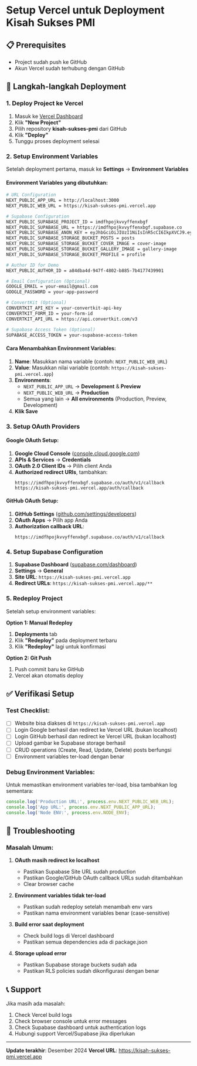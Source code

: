 # Setup Vercel untuk Deployment Kisah Sukses PMI

## 📋 Prerequisites
- Project sudah push ke GitHub
- Akun Vercel sudah terhubung dengan GitHub

## 🚀 Langkah-langkah Deployment

### 1. Deploy Project ke Vercel

1. Masuk ke [Vercel Dashboard](https://vercel.com/dashboard)
2. Klik **"New Project"**
3. Pilih repository **kisah-sukses-pmi** dari GitHub
4. Klik **"Deploy"**
5. Tunggu proses deployment selesai

### 2. Setup Environment Variables

Setelah deployment pertama, masuk ke **Settings** → **Environment Variables**

#### Environment Variables yang dibutuhkan:

```bash
# URL Configuration
NEXT_PUBLIC_APP_URL = http://localhost:3000
NEXT_PUBLIC_WEB_URL = https://kisah-sukses-pmi.vercel.app

# Supabase Configuration
NEXT_PUBLIC_SUPABASE_PROJECT_ID = imdfhpojkvvyffenxbgf
NEXT_PUBLIC_SUPABASE_URL = https://imdfhpojkvvyffenxbgf.supabase.co
NEXT_PUBLIC_SUPABASE_ANON_KEY = eyJhbGciOiJIUzI1NiIsInR5cCI6IkpXVCJ9.eyJpc3MiOiJzdXBhYmFzZSIsInJlZiI6ImltZGZocG9qa3Z2eWZmZW54YmdmIiwicm9sZSI6ImFub24iLCJpYXQiOjE3NTAxODgwNzIsImV4cCI6MjA2NTc2NDA3Mn0.MBD_y0E_35K09YAD37Mv4ppuCIv5oeOq0jHfMs53ihw
NEXT_PUBLIC_SUPABASE_STORAGE_BUCKET_POSTS = posts
NEXT_PUBLIC_SUPABASE_STORAGE_BUCKET_COVER_IMAGE = cover-image
NEXT_PUBLIC_SUPABASE_STORAGE_BUCKET_GALLERY_IMAGE = gallery-image
NEXT_PUBLIC_SUPABASE_STORAGE_BUCKET_PROFILE = profile

# Author ID for Demo
NEXT_PUBLIC_AUTHOR_ID = a84dba4d-947f-4802-b885-7b4177439901

# Email Configuration (Optional)
GOOGLE_EMAIL = your-email@gmail.com
GOOGLE_PASSWORD = your-app-password

# ConvertKit (Optional)
CONVERTKIT_API_KEY = your-convertkit-api-key
CONVERTKIT_FORM_ID = your-form-id
CONVERTKIT_API_URL = https://api.convertkit.com/v3

# Supabase Access Token (Optional)
SUPABASE_ACCESS_TOKEN = your-supabase-access-token
```

#### Cara Menambahkan Environment Variables:

1. **Name**: Masukkan nama variable (contoh: `NEXT_PUBLIC_WEB_URL`)
2. **Value**: Masukkan nilai variable (contoh: `https://kisah-sukses-pmi.vercel.app`)
3. **Environments**: 
   - `NEXT_PUBLIC_APP_URL` → **Development** & **Preview**
   - `NEXT_PUBLIC_WEB_URL` → **Production**
   - Semua yang lain → **All environments** (Production, Preview, Development)
4. **Klik Save**

### 3. Setup OAuth Providers

#### Google OAuth Setup:

1. **Google Cloud Console** ([console.cloud.google.com](https://console.cloud.google.com/))
2. **APIs & Services** → **Credentials**
3. **OAuth 2.0 Client IDs** → Pilih client Anda
4. **Authorized redirect URIs**, tambahkan:
   ```
   https://imdfhpojkvvyffenxbgf.supabase.co/auth/v1/callback
   https://kisah-sukses-pmi.vercel.app/auth/callback
   ```

#### GitHub OAuth Setup:

1. **GitHub Settings** ([github.com/settings/developers](https://github.com/settings/developers))
2. **OAuth Apps** → Pilih app Anda
3. **Authorization callback URL**:
   ```
   https://imdfhpojkvvyffenxbgf.supabase.co/auth/v1/callback
   ```

### 4. Setup Supabase Configuration

1. **Supabase Dashboard** ([supabase.com/dashboard](https://supabase.com/dashboard))
2. **Settings** → **General**
3. **Site URL**: `https://kisah-sukses-pmi.vercel.app`
4. **Redirect URLs**: `https://kisah-sukses-pmi.vercel.app/**`

### 5. Redeploy Project

Setelah setup environment variables:

**Option 1: Manual Redeploy**
1. **Deployments** tab
2. Klik **"Redeploy"** pada deployment terbaru
3. Klik **"Redeploy"** lagi untuk konfirmasi

**Option 2: Git Push**
1. Push commit baru ke GitHub
2. Vercel akan otomatis deploy

## ✅ Verifikasi Setup

### Test Checklist:

- [ ] Website bisa diakses di `https://kisah-sukses-pmi.vercel.app`
- [ ] Login Google berhasil dan redirect ke Vercel URL (bukan localhost)
- [ ] Login GitHub berhasil dan redirect ke Vercel URL (bukan localhost)
- [ ] Upload gambar ke Supabase storage berhasil
- [ ] CRUD operations (Create, Read, Update, Delete) posts berfungsi
- [ ] Environment variables ter-load dengan benar

### Debug Environment Variables:

Untuk memastikan environment variables ter-load, bisa tambahkan log sementara:

```javascript
console.log('Production URL:', process.env.NEXT_PUBLIC_WEB_URL);
console.log('App URL:', process.env.NEXT_PUBLIC_APP_URL);
console.log('Node ENV:', process.env.NODE_ENV);
```

## 🚨 Troubleshooting

### Masalah Umum:

1. **OAuth masih redirect ke localhost**
   - Pastikan Supabase Site URL sudah production
   - Pastikan Google/GitHub OAuth callback URLs sudah ditambahkan
   - Clear browser cache

2. **Environment variables tidak ter-load**
   - Pastikan sudah redeploy setelah menambah env vars
   - Pastikan nama environment variables benar (case-sensitive)

3. **Build error saat deployment**
   - Check build logs di Vercel dashboard
   - Pastikan semua dependencies ada di package.json

4. **Storage upload error**
   - Pastikan Supabase storage buckets sudah ada
   - Pastikan RLS policies sudah dikonfigurasi dengan benar

## 📞 Support

Jika masih ada masalah:
1. Check Vercel build logs
2. Check browser console untuk error messages
3. Check Supabase dashboard untuk authentication logs
4. Hubungi support Vercel/Supabase jika diperlukan

---

**Update terakhir**: Desember 2024
**Vercel URL**: https://kisah-sukses-pmi.vercel.app

